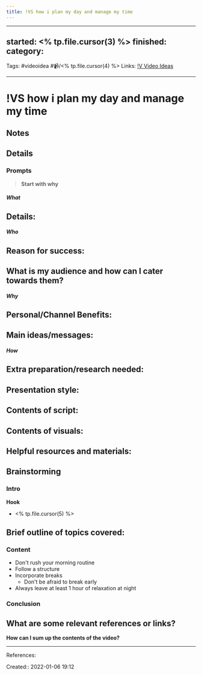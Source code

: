 ```yaml
---
title: !VS how i plan my day and manage my time
---
```


---
started: <% tp.file.cursor(3) %>
finished:
category: 
---
Tags: #videoidea #📹/<% tp.file.cursor(4) %>
Links: [!V Video Ideas](!V%20Video%20Ideas)
___
# !VS how i plan my day and manage my time
## Notes
## Details
### Prompts
> **Start with why**
##### What
**Details:**
- 
##### Who
**Reason for success:**
- 

**What is my audience and how can I cater towards them?**
- 
##### Why
**Personal/Channel Benefits:**
- 

**Main ideas/messages:**
- 

##### How
**Extra preparation/research needed:**
- 

**Presentation style:**
- 

**Contents of script:**
- 

**Contents of visuals:**
- 

**Helpful resources and materials:**
- 

## Brainstorming
### Intro
**Hook**
- <% tp.file.cursor(5) %>

**Brief outline of topics covered:**
- 
### Content
- Don't rush your morning routine
- Follow a structure
- Incorporate breaks
	- Don't be afraid to break early
- Always leave at least 1 hour of relaxation at night
### Conclusion
**What are some relevant references or links?**
- 

**How can I sum up the contents of the video?**
___
References:

Created:: 2022-01-06 19:12
